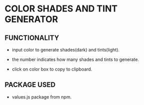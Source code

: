 # COLOR SHADES AND TINT GENERATOR

## FUNCTIONALITY

- input color to generate shades(dark) and tints(light).

- the number indicates how many shades and tints to generate.

- click on color box to copy to clipboard.

## PACKAGE USED

- values.js package from npm.
